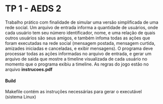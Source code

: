 # TP 1 - AEDS 2

Trabalho prático com finalidade de simular uma versão simplificada de uma rede social. Um arquivo de  entrada  informa  a  quantidade  de  usuários,  onde  cada  usuário  tem  seu  número identificador, nome,  e uma relação de quais  outros  usuários são seus amigos,  e também infoma  todas  as  ações  que  foram  executadas  na  rede  social  (mensagem  postada, mensagem  curtida,  amizades  iniciadas  e  canceladas,  e  exibir  mensagens).  O  programa deve processar todas as ações informadas no arquivo  de  entrada, e  gerar um arquivo  de saida  que  mostre  a  timeline  visualizada  de  cada  usuário no  momento  que  o  programa 
exibiu  a  timeline. As regras do jogo estão no arquivo **instrucoes.pdf**

#### Build
Makefile contém as instruções necessárias para gerar o executável (sistema Linux)
